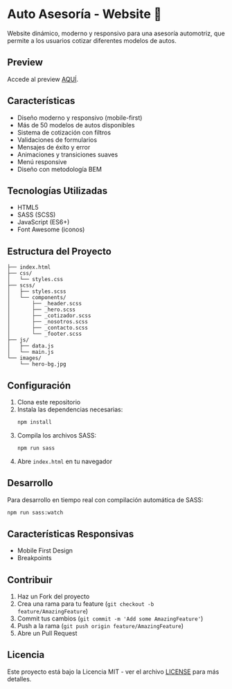 # Auto Asesoría - Website 🚗

Website dinámico, moderno y responsivo para una asesoría automotriz, que permite a los usuarios cotizar diferentes modelos de autos.

## Preview
Accede al preview [AQUÍ](https://auto-asesoria.netlify.app/).

## Características

- Diseño moderno y responsivo (mobile-first)
- Más de 50 modelos de autos disponibles
- Sistema de cotización con filtros
- Validaciones de formularios
- Mensajes de éxito y error
- Animaciones y transiciones suaves
- Menú responsive
- Diseño con metodología BEM

## Tecnologías Utilizadas

- HTML5
- SASS (SCSS)
- JavaScript (ES6+)
- Font Awesome (iconos)

## Estructura del Proyecto

```
├── index.html
├── css/
│   └── styles.css
├── scss/
│   ├── styles.scss
│   └── components/
│       ├── _header.scss
│       ├── _hero.scss
│       ├── _cotizador.scss
│       ├── _nosotros.scss
│       ├── _contacto.scss
│       └── _footer.scss
├── js/
│   ├── data.js
│   └── main.js
└── images/
    └── hero-bg.jpg
```

## Configuración

1. Clona este repositorio
2. Instala las dependencias necesarias:
   ```bash
   npm install
   ```
3. Compila los archivos SASS:
   ```bash
   npm run sass
   ```
4. Abre `index.html` en tu navegador

## Desarrollo

Para desarrollo en tiempo real con compilación automática de SASS:

```bash
npm run sass:watch
```

## Características Responsivas

- Mobile First Design
- Breakpoints

## Contribuir

1. Haz un Fork del proyecto
2. Crea una rama para tu feature (`git checkout -b feature/AmazingFeature`)
3. Commit tus cambios (`git commit -m 'Add some AmazingFeature'`)
4. Push a la rama (`git push origin feature/AmazingFeature`)
5. Abre un Pull Request

## Licencia

Este proyecto está bajo la Licencia MIT - ver el archivo [LICENSE](LICENSE) para más detalles. 